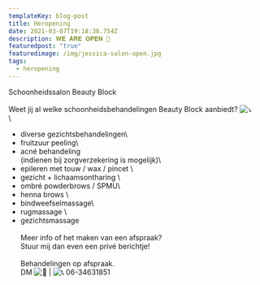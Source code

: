 ```yaml
---
templateKey: blog-post
title: Heropening
date: 2021-03-07T19:18:38.754Z
description: 𝐖𝐄 𝐀𝐑𝐄 𝐎𝐏𝐄𝐍 💖
featuredpost: "true"
featuredimage: /img/jessica-salon-open.jpg
tags:
  - heropening
---
```

<!--StartFragment-->

Schoonheidssalon Beauty Block\
\
Weet jij al welke schoonheidsbehandelingen Beauty Block aanbiedt? ![⤵️](https://static.xx.fbcdn.net/images/emoji.php/v9/t19/1.5/16/2935.png)\
\
- diverse gezichtsbehandelingen\
- fruitzuur peeling\
- acné behandeling\
(indienen bij zorgverzekering is mogelijk)\
- epileren met touw / wax / pincet \
- gezicht + lichaamsontharing \
- ombré powderbrows / SPMU\
- henna brows \
- bindweefselmassage\
- rugmassage \
- gezichtsmassage \
\
Meer info of het maken van een afspraak? \
Stuur mij dan even een privé berichtje!\
\
Behandelingen op afspraak.\
DM ![📩](https://static.xx.fbcdn.net/images/emoji.php/v9/t19/1.5/16/1f4e9.png) | ![📞](https://static.xx.fbcdn.net/images/emoji.php/v9/ta6/1.5/16/1f4de.png) 06-34631851

<!--EndFragment-->